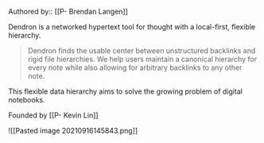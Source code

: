 Authored by:: [[P- Brendan Langen]]

Dendron is a networked hypertext tool for thought with a local-first, flexible hierarchy. 

> Dendron finds the usable center between unstructured backlinks and rigid file hierarchies. We help users maintain a canonical hierarchy for every note while also allowing for arbitrary backlinks to any other note.

This flexible data hierarchy aims to solve the growing problem of digital notebooks. 

Founded by [[P- Kevin Lin]]

![[Pasted image 20210916145843.png]]